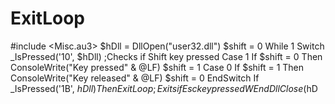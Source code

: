 # ExitLoop
#include &lt;Misc.au3>  $hDll = DllOpen("user32.dll") $shift = 0  While 1    Switch _IsPressed('10', $hDll) ;Checks if Shift key pressed       Case 1          If $shift = 0 Then ConsoleWrite("Key pressed" &amp; @LF)          $shift = 1       Case 0          If $shift = 1 Then ConsoleWrite("Key released" &amp; @LF)          $shift = 0    EndSwitch    If _IsPressed('1B', $hDll) Then ExitLoop ;Exits if Esc key pressed WEnd DllClose($hD
